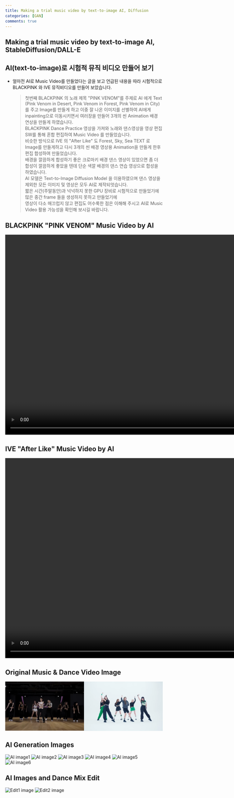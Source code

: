 ```yaml
---
title: Making a trial music video by text-to-image AI, Diffusion
categories: [GAN]
comments: true
---
```


## Making a trial music video by text-to-image AI, StableDiffusion/DALL-E 
## AI(text-to-image)로 시험적 뮤직 비디오 만들어 보기 

* 얼마전 AI로 Music Video를 만들었다는 글을 보고 언급된 내용을 따라 시험적으로 BLACKPINK 와 IVE 뮤직비디오를 만들어 보았습니다.  
  > 첫번째 BLACKPINK 의 노래 제목 "PINK VENOM"를 주제로 AI 에게 Text (Pink Venom in Desert, Pink Venom in Forest, Pink Venom in City)를 주고 Image를 만들게 하고
  > 이중 잘 나온 이미지를 선별하여 AI에게 inpainting으로 이동시키면서 여러장을 만들어 3개의 씬 Animation 배경 연상을 만들게 하였습니다.  
  > BLACKPINK Dance Practice 영상을 가져와 노래와 댄스영상을 영상 편집 SW를 통해 혼합 편집하여 Music Video 를 만들었습니다.  
  > 비슷한 방식으로 IVE 의 "After Like" 도 Forest, Sky, Sea TEXT 로 Image를 만들게하고 다시 3개의 씬 배경 영상용 Animation을 만들게 한후 편집 합성하여 만들었습니다.  
  > 배경을 깔끔하게 합성하기 좋은 크로마키 배경 댄스 영상이 있었으면 좀 더 합성이 깔끔하게 좋았을 텐데 단순 색깔 배경의 댄스 연습 영상으로 합성을 하였습니다.  
  > AI 모델은 Text-to-Image Diffusion Model 을 이용하였으며 댄스 영상을 제외한 모든 이미지 및 영상은 모두 AI로 제작되엇습니다.  
  > 짧은 시간(주말동안)과 넉넉하지 못한 GPU 장비로 시험적으로 만들었기에 많은 중간 frame 들을 생성하지 못하고 만들었기에  
  > 영상이 다소 매끄럽지 않고 편집도 어수룩한 점은 이해해 주시고 AI로 Music Video 활용 가능성을 확인해 보시길 바랍니다.    
  >   

## BLACKPINK "PINK VENOM" Music Video by AI
<p><video width="1280" controls autoplay loop><source type="video/mp4" src="/images/pinkvenom.mp4"></video></p>   

## IVE "After Like" Music Video by AI
<p><video width="1280" controls autoplay loop><source type="video/mp4" src="/images/iveaferlike.mp4"></video></p> 

## Original Music & Dance Video Image  
![MV image](/images/dance_practice.png)

## AI Generation Images 
![AI image1](/images/pinkvenom1.png)
![AI image2](/images/pinkvenom2.png)
![AI image3](/images/pinkvenom3.png)
![AI image4](/images/forest1.png)
![AI image5](/images/cloud1.png)
![AI image6](/images/sea.png)

## AI Images and Dance Mix Edit  
![Edit1 image](/images/edit_ive1.png)
![Edit2 image](/images/edit_pink1.png)



